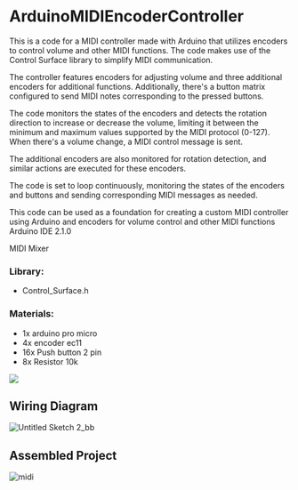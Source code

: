 # ArduinoMIDIEncoderController
This is a code for a MIDI controller made with Arduino that utilizes encoders to control volume and other MIDI functions. The code makes use of the Control Surface library to simplify MIDI communication.

The controller features encoders for adjusting volume and three additional encoders for additional functions. Additionally, there's a button matrix configured to send MIDI notes corresponding to the pressed buttons.

The code monitors the states of the encoders and detects the rotation direction to increase or decrease the volume, limiting it between the minimum and maximum values supported by the MIDI protocol (0-127). When there's a volume change, a MIDI control message is sent.

The additional encoders are also monitored for rotation detection, and similar actions are executed for these encoders.

The code is set to loop continuously, monitoring the states of the encoders and buttons and sending corresponding MIDI messages as needed.

This code can be used as a foundation for creating a custom MIDI controller using Arduino and encoders for volume control and other MIDI functions
Arduino IDE 2.1.0

MIDI Mixer
### Library:
 -  Control_Surface.h

### Materials:
 -  1x arduino pro micro
 -  4x encoder ec11
 -  16x Push button 2 pin
 -  8x Resistor 10k


<p>
 <img src="https://img.shields.io/badge/Arduino_IDE-00979D?style=for-the-badge&logo=arduino&logoColor=white" />
</p>

## Wiring Diagram
![Untitled Sketch 2_bb](https://github.com/carlostoni/ArduinoMIDIEncoderController/assets/80012970/971fbe5a-fd81-4997-93f9-2a67fd259edc)

## Assembled Project
![midi](https://github.com/carlostoni/ArduinoMIDIEncoderController/assets/80012970/8bffcd88-4fce-4e25-b3d2-687adfa83afe)


